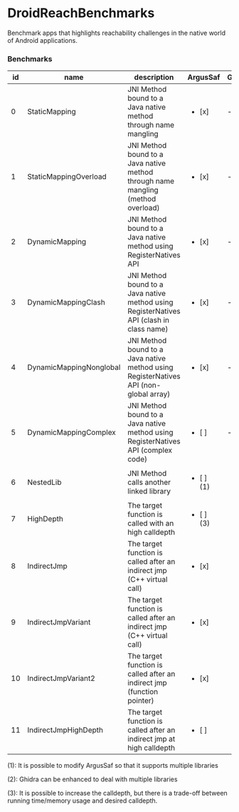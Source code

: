 # DroidReachBenchmarks

Benchmark apps that highlights reachability challenges in the native world of Android applications.

### Benchmarks

|id  | name                    | description                                                                              | ArgusSaf            | Ghidra              | DroidReach       |
|----|-------------------------|------------------------------------------------------------------------------------------|---------------------|---------------------|------------------|
| 0  | StaticMapping           | JNI Method bound to a Java native method through name mangling                           | <ul><li>[x]</li>    | -                   | <ul><li>[x]</li> |
| 1  | StaticMappingOverload   | JNI Method bound to a Java native method through name mangling (method overload)         | <ul><li>[x]</li>    | -                   | <ul><li>[x]</li> |
| 2  | DynamicMapping          | JNI Method bound to a Java native method using RegisterNatives API                       | <ul><li>[x]</li>    | -                   | <ul><li>[x]</li> |
| 3  | DynamicMappingClash     | JNI Method bound to a Java native method using RegisterNatives API (clash in class name) | <ul><li>[x]</li>    | -                   | <ul><li>[x]</li> |
| 4  | DynamicMappingNonglobal | JNI Method bound to a Java native method using RegisterNatives API (non-global array)    | <ul><li>[x]</li>    | -                   | <ul><li>[x]</li> |
| 5  | DynamicMappingComplex   | JNI Method bound to a Java native method using RegisterNatives API (complex code)        | <ul><li>[ ]</li>    | -                   | <ul><li>[x]</li> |
| 6  | NestedLib               | JNI Method calls another linked library                                                  | <ul><li>[ ]</li>(1) | <ul><li>[ ]</li>(2) | <ul><li>[x]</li> |
| 7  | HighDepth               | The target function is called with an high calldepth                                     | <ul><li>[ ]</li>(3) | <ul><li>[x]</li>    | <ul><li>[x]</li> |
| 8  | IndirectJmp             | The target function is called after an indirect jmp (C++ virtual call)                   | <ul><li>[x]</li>    | <ul><li>[ ]</li>    | <ul><li>[x]</li> |
| 9  | IndirectJmpVariant      | The target function is called after an indirect jmp (C++ virtual call)                   | <ul><li>[x]</li>    | <ul><li>[ ]</li>    | <ul><li>[x]</li> |
| 10 | IndirectJmpVariant2     | The target function is called after an indirect jmp (function pointer)                   | <ul><li>[x]</li>    | <ul><li>[ ]</li>    | <ul><li>[x]</li> |
| 11 | IndirectJmpHighDepth    | The target function is called after an indirect jmp at high calldepth                    | <ul><li>[ ]</li>    | <ul><li>[ ]</li>    | <ul><li>[x]</li> |

(1): It is possible to modify ArgusSaf so that it supports multiple libraries

(2): Ghidra can be enhanced to deal with multiple libraries

(3): It is possible to increase the calldepth, but there is a trade-off between running time/memory usage and desired calldepth.
